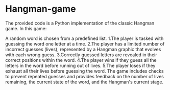 # Hangman-game
The provided code is a Python implementation of the classic Hangman game. In this game:

A random word is chosen from a predefined list.
1.The player is tasked with guessing the word one letter at a time.
2.The player has a limited number of incorrect guesses (lives), represented by a Hangman graphic that evolves with each wrong guess.
3.Correctly guessed letters are revealed in their correct positions within the word.
4.The player wins if they guess all the letters in the word before running out of lives.
5.The player loses if they exhaust all their lives before guessing the word.
The game includes checks to prevent repeated guesses and provides feedback on the number of lives remaining, the current state of the word, and the Hangman's current stage.
